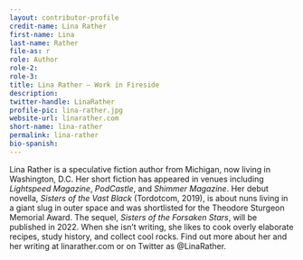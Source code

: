 ```yaml
---
layout: contributor-profile
credit-name: Lina Rather
first-name: Lina
last-name: Rather
file-as: r
role: Author
role-2:
role-3:
title: Lina Rather — Work in Fireside
description:
twitter-handle: LinaRather
profile-pic: lina-rather.jpg
website-url: linarather.com
short-name: lina-rather
permalink: lina-rather
bio-spanish:
---
```

Lina Rather is a speculative fiction author from Michigan, now living in Washington, D.C. Her short fiction has appeared in venues including _Lightspeed Magazine_, _PodCastle_, and _Shimmer Magazine_. Her debut novella, _Sisters of the Vast Black_ (Tordotcom, 2019), is about nuns living in a giant slug in outer space and was shortlisted for the Theodore Sturgeon Memorial Award. The sequel, _Sisters of the Forsaken Stars_, will be published in 2022. When she isn’t writing, she likes to cook overly elaborate recipes, study history, and collect cool rocks. Find out more about her and her writing at linarather.com or on Twitter as @LinaRather.
